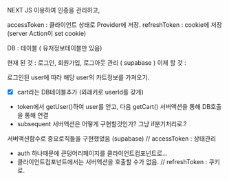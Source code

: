 NEXT JS 이용하여 인증을 관리하고,

accessToken : 클라이언트 상태로 Provider에 저장.
refreshToken : cookie에 저장 (server Action이 set cookie)

DB : 테이블 ( 유저정보테이블만 있음)

현재 된 것 : 로그인, 회원가입, 로그아웃 관리 ( supabase )
이제 할 것 :

로그인된 user에 따라 해당 user의 카트정보를 가져오기.

- [x] cart라는 DB테이블추가 (외래키로 userId를 갖게)
- token에서 getUser()하여 user를 얻고, 다음 getCart() 서버액션을 통해 DB호출을 통해 연결
- subsequent 서버액션은 어떻게 구현할것인가? 그냥 if분기처리로.?

서버액션함수로 중요로직들을 구현했었음 (supabase)
// accessToken : 상태관리

- auth 하나때문에 큰덩어리페이지를 클라이언트컴포넌트로...
- 클라이언트컴포넌트에서는 서버액션을 호출할 수가 없음.
  // refreshToken : 쿠키로.
